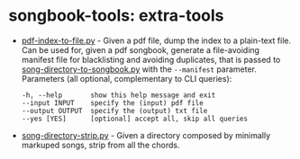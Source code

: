 # songbook-tools: extra-tools

- [pdf-index-to-file.py](pdf-index-to-file.py) - Given a pdf file, dump the index to a plain-text file. Can be used for, given a pdf songbook, generate a file-avoiding manifest file for blacklisting and avoiding duplicates, that is passed to [song-directory-to-songbook.py](/README.md#contents-and-usage) with the `--manifest` parameter. Parameters (all optional, complementary to CLI queries):
  ```
  -h, --help       show this help message and exit
  --input INPUT    specify the (input) pdf file
  --output OUTPUT  specify the (output) txt file
  --yes [YES]      [optional] accept all, skip all queries
  ```

- [song-directory-strip.py](song-directory-strip.py) - Given a directory composed by minimally markuped songs, strip from all the chords.
